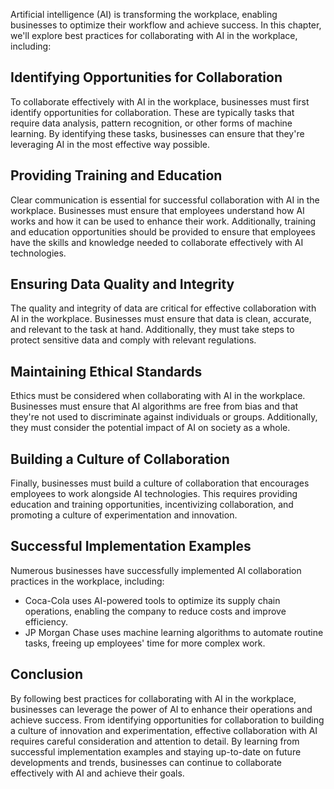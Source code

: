 

Artificial intelligence (AI) is transforming the workplace, enabling businesses to optimize their workflow and achieve success. In this chapter, we'll explore best practices for collaborating with AI in the workplace, including:

Identifying Opportunities for Collaboration
-------------------------------------------

To collaborate effectively with AI in the workplace, businesses must first identify opportunities for collaboration. These are typically tasks that require data analysis, pattern recognition, or other forms of machine learning. By identifying these tasks, businesses can ensure that they're leveraging AI in the most effective way possible.

Providing Training and Education
--------------------------------

Clear communication is essential for successful collaboration with AI in the workplace. Businesses must ensure that employees understand how AI works and how it can be used to enhance their work. Additionally, training and education opportunities should be provided to ensure that employees have the skills and knowledge needed to collaborate effectively with AI technologies.

Ensuring Data Quality and Integrity
-----------------------------------

The quality and integrity of data are critical for effective collaboration with AI in the workplace. Businesses must ensure that data is clean, accurate, and relevant to the task at hand. Additionally, they must take steps to protect sensitive data and comply with relevant regulations.

Maintaining Ethical Standards
-----------------------------

Ethics must be considered when collaborating with AI in the workplace. Businesses must ensure that AI algorithms are free from bias and that they're not used to discriminate against individuals or groups. Additionally, they must consider the potential impact of AI on society as a whole.

Building a Culture of Collaboration
-----------------------------------

Finally, businesses must build a culture of collaboration that encourages employees to work alongside AI technologies. This requires providing education and training opportunities, incentivizing collaboration, and promoting a culture of experimentation and innovation.

Successful Implementation Examples
----------------------------------

Numerous businesses have successfully implemented AI collaboration practices in the workplace, including:

* Coca-Cola uses AI-powered tools to optimize its supply chain operations, enabling the company to reduce costs and improve efficiency.
* JP Morgan Chase uses machine learning algorithms to automate routine tasks, freeing up employees' time for more complex work.

Conclusion
----------

By following best practices for collaborating with AI in the workplace, businesses can leverage the power of AI to enhance their operations and achieve success. From identifying opportunities for collaboration to building a culture of innovation and experimentation, effective collaboration with AI requires careful consideration and attention to detail. By learning from successful implementation examples and staying up-to-date on future developments and trends, businesses can continue to collaborate effectively with AI and achieve their goals.
